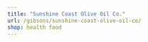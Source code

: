 ```yaml
---
title: "Sunshine Coast Olive Oil Co."
url: /gibsons/sunshine-coast-olive-oil-co/
shop: health food
---
```

